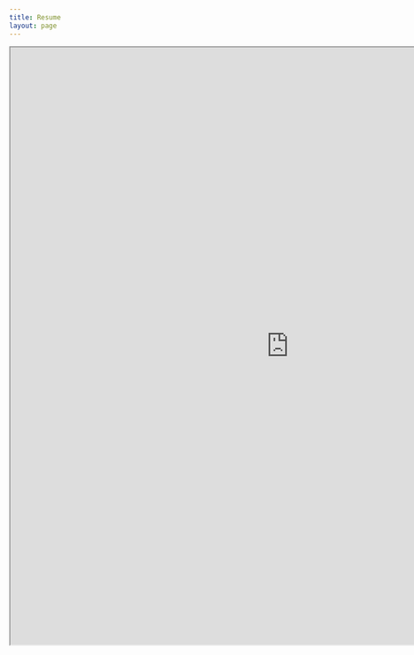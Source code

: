 ```yaml
---
title: Resume
layout: page
---
```


<!--- <embed  height="100%" width="100%" src="https://lithrion.github.io/_assets/Resume.pdf" type="application/pdf" /> --->
<div><iframe src="https://lithrion.github.io/_assets/Resume.pdf#view=fit" width="1005" height="1080px"></iframe></div>
